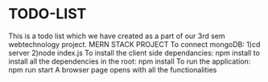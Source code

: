 # TODO-LIST
This is a todo list which we have created as a part of our 3rd sem webtechnology project. MERN STACK PROJECT
To connect mongoDB: 1)cd server 2)node index.js
To install the client side dependancies: npm install
to install all the dependencies in the root: npm install
To run the application: npm run start
A browser page opens with all the functionalities
